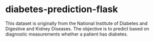 # diabetes-prediction-flask
This dataset is originally from the National Institute of Diabetes and Digestive and Kidney Diseases. The objective is to predict based on diagnostic measurements whether a patient has diabetes.
